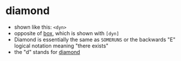 # diamond

- shown like this: `<dyn>`
- opposite of [box](../pages/box.md), which is shown with `[dyn]`
- Diamond is essentially the same as `SOMERUNS` or the backwards "E" logical
  notation meaning "there exists"
- the "d" stands for [diamond](../pages/diamond.md)
